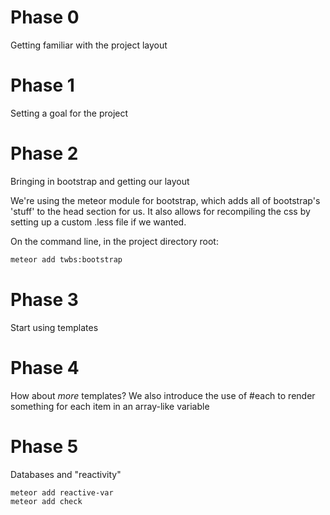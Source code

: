 # Phase 0
Getting familiar with the project layout

# Phase 1
Setting a goal for the project

# Phase 2
Bringing in bootstrap and getting our layout

We're using the meteor module for bootstrap, which adds all of bootstrap's
'stuff' to the head section for us. It also allows for recompiling the css
by setting up a custom .less file if we wanted.

On the command line, in the project directory root:

```bash
meteor add twbs:bootstrap
```

# Phase 3
Start using templates

# Phase 4
How about *more* templates? We also introduce the use of #each to render something
for each item in an array-like variable

# Phase 5
Databases and "reactivity"

```bash
meteor add reactive-var
meteor add check
```
